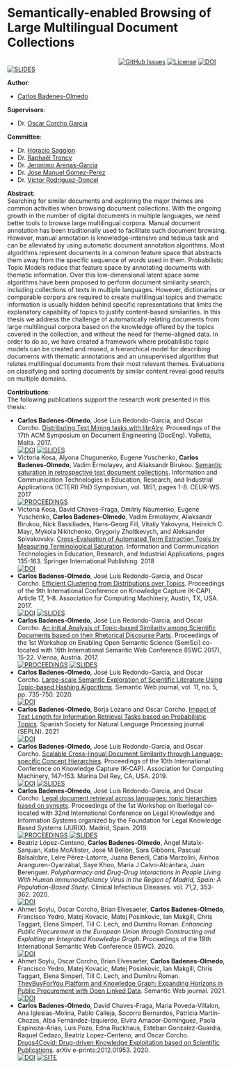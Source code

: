 # Semantically-enabled Browsing of Large Multilingual Document Collections

&nbsp;&nbsp;&nbsp;&nbsp;&nbsp;&nbsp;&nbsp;&nbsp;&nbsp;&nbsp;&nbsp;&nbsp;&nbsp;&nbsp;&nbsp;&nbsp;&nbsp;&nbsp;&nbsp;&nbsp;&nbsp;&nbsp;&nbsp;&nbsp;&nbsp;&nbsp;&nbsp;&nbsp;&nbsp;&nbsp;&nbsp;&nbsp;&nbsp;&nbsp;&nbsp;&nbsp;&nbsp;&nbsp;&nbsp;&nbsp;&nbsp;&nbsp;&nbsp;&nbsp;&nbsp;&nbsp;&nbsp;&nbsp;&nbsp;&nbsp;&nbsp;&nbsp;&nbsp;&nbsp;&nbsp;&nbsp;&nbsp;&nbsp;&nbsp;&nbsp;&nbsp;&nbsp;&nbsp;&nbsp;
[![GitHub Issues](https://img.shields.io/github/issues/cbadenes/phd-thesis.svg)](https://github.com/cbadenes/phd-thesis/issues)
[![License](https://img.shields.io/badge/license-GPL3.0-blue.svg)](https://opensource.org/licenses/GPL-3.0)
[![DOI](https://img.shields.io/badge/DOI-10.20868/UPM.thesis.67594-yellow.svg)](https://doi.org/10.20868/UPM.thesis.67594)
[![SLIDES](https://img.shields.io/badge/slides-pdf-orange.svg)](https://www.slideshare.net/CarlosBadenes/semanticallyenabled-browsing-of-large-multilingual-document-collections)

**Author**:  
  * [Carlos Badenes-Olmedo](https://scholar.google.com/citations?user=7U87QYEAAAAJ&hl=es)  
  
**Supervisors**:  
  * Dr. [Oscar Corcho García](https://scholar.google.com/citations?user=TzubuoF0OCwC&hl=es)  

**Committee**:
 * Dr. [Horacio Saggion](https://scholar.google.com/citations?user=WMrCFCIAAAAJ&hl=en)
 * Dr. [Raphaël Troncy](https://scholar.google.com/citations?hl=en&user=1BxhcigAAAAJ)
 * Dr. [Jeronimo Arenas-Garcia](https://scholar.google.com/citations?hl=en&user=40AV6F0AAAAJ)
 * Dr. [Jose Manuel Gomez-Perez](https://scholar.google.com/citations?hl=en&user=P3B2MmwAAAAJ)
 * Dr. [Victor Rodriguez-Doncel](https://scholar.google.com/citations?hl=en&user=czpMk10AAAAJ)

**Abstract**:   
Searching for similar documents and exploring the major themes are common activities when browsing document collections. With the ongoing growth in the number of digital documents in multiple languages, we need better tools to browse large multilingual corpora. Manual document annotation has been traditionally used to facilitate such document browsing. However, manual annotation is knowledge-intensive and tedious task and can be alleviated by using automatic document annotation algorithms. Most  algorithms represent documents in a common feature space that abstracts them away from the specific sequence of words used in them. Probabilistic Topic Models reduce that feature space by annotating documents with thematic information. Over this low-dimensional latent space some algorithms have been proposed to perform document similarity search, including collections of texts in multiple languages. However, dictionaries or comparable corpora are required to create multilingual topics and thematic information is usually hidden behind specific representations that limits the explanatory capability of topics to justify content-based similarities. In this thesis we address the challenge of automatically relating documents from large multilingual corpora based on the knowledge offered by the topics covered in the collection, and without the need for theme-aligned data. In order to do so, we have created a framework where probabilistic topic models can be created and reused, a hierarchical model for describing documents with thematic annotations and an unsupervised algorithm that relates multilingual documents from their most relevant themes. Evaluations on classifying and sorting documents by similar content reveal good results on multiple domains.

**Contributions**:    
The following publications support the research work presented in this thesis:   
* **Carlos Badenes-Olmedo**, José Luis Redondo-Garcia, and Oscar Corcho. [Distributing Text Mining tasks with librAIry](http://cbadenes.github.io/papers/2017-librairy.pdf). Proceedings of the 17th ACM Symposium on Document Engineering (DocEng). Valletta, Malta. 2017.    
    [![DOI](https://img.shields.io/badge/DOI-10.1145/3103010.3121040-yellow.svg)](https://doi.org/10.1145/3103010.3121040) 
    [![SLIDES](https://img.shields.io/badge/slides-pdf-orange.svg)](https://www.slideshare.net/CarlosBadenes/distributing-text-mining-tasks-with-librairy)
* Victoria Kosa, Alyona Chugunenko, Eugene Yuschenko, **Carlos Badenes-Olmedo**, Vadim Ermolayev, and Aliaksandr Birukou. [Semantic saturation in retrospective text document collections](http://ceur-ws.org/Vol-1851/paper-1.pdf). Information and Communication Technologies in Education, Research, and Industrial Applications (ICTERI) PhD Symposium, vol. 1851, pages 1-8. CEUR-WS. 2017    
    [![PROCEEDINGS](https://img.shields.io/badge/Proceedings-ICTERI-purple.svg)](http://icteri.org/icteri-2017/phd-symposium/)
* Victoria Kosa, David Chaves-Fraga, Dmitriy Naumenko, Eugene Yuschenko, **Carlos Badenes-Olmedo**, Vadim Ermolayev, Aliaksandr Birukou, Nick Bassiliades, Hans-Georg Fill, Vitaliy Yakovyna, Heinrich C. Mayr, Mykola Nikitchenko, Grygoriy Zholtkevych, and Aleksander Spivakovsky. [Cross-Evaluation of Automated Term Extraction Tools by Measuring Terminological Saturation](http://ermolayev.com/TS-RTDS-TR-2017-1.pdf). Information and Communication Technologies in Education, Research, and Industrial Applications, pages 135-163. Springer International Publishing. 2018  
    [![DOI](https://img.shields.io/badge/DOI-10.1007/978_3_319_76168_8_7-yellow.svg)](https://link.springer.com/chapter/10.1007/978-3-319-76168-8_7)    
* **Carlos Badenes-Olmedo**, José Luis Redondo-García, and Oscar Corcho. [Efficient Clustering from Distributions over Topics](http://cbadenes.github.io/papers/2017-efficient-clustering-distributions.pdf). Proceedings of the 9th International Conference on Knowledge Capture (K-CAP), Article 17, 1–8. Association for Computing Machinery, Austin, TX, USA. 2017.    
    [![DOI](https://img.shields.io/badge/DOI-10.1145/3148011.3148019-yellow.svg)](https://doi.org/10.1145/3148011.3148019)
    [![SLIDES](https://img.shields.io/badge/slides-pdf-orange.svg)](https://www.slideshare.net/CarlosBadenes/efficient-clustering-from-distributions-over-topics-84159286)
* **Carlos Badenes-Olmedo**, José Luis Redondo-Garcia, and Oscar Corcho. [An initial Analysis of Topic-based Similarity among Scientific Documents based on their Rhetorical Discourse Parts](http://cbadenes.github.io/papers/2017-initial-analysis-topic.pdf). Proceedings of the 1st Workshop on Enabling Open Semantic Science (SemSci) co-located with 16th International Semantic Web Conference (ISWC 2017), 15-22. Vienna, Austria. 2017.    
    [![PROCEEDINGS](https://img.shields.io/badge/Proceedings-SemSci-purple.svg)](http://ceur-ws.org/Vol-1931/)
    [![SLIDES](https://img.shields.io/badge/slides-pdf-orange.svg)](https://www.slideshare.net/ocorcho/an-initial-analysis-of-topicbased-similarity-among-scientific-documents-based-on-their-rhetorical-discourse-parts)    
* **Carlos Badenes-Olmedo**, José Luis Redondo-García, and Oscar Corcho. [Large-scale Semantic Exploration of Scientific Literature Using Topic-based Hashing Algorithms](https://content.iospress.com/download/semantic-web/sw200373?id=semantic-web%2Fsw200373). Semantic Web journal, vol. 11, no. 5, pp. 735-750. 2020.   
    [![DOI](https://img.shields.io/badge/DOI-10.3233/SW_200373-yellow.svg)](https://content.iospress.com/articles/semantic-web/sw200373)
* **Carlos Badenes-Olmedo**, Borja Lozano and Oscar Corcho. [Impact of Text Length for Information Retrieval Tasks based on Probabilistic Topics](http://cbadenes.github.io/papers/2021-Impact-of-vocabulary.pdf). Spanish Society for Natural Language Processing journal (SEPLN). 2021    
    [![DOI](https://img.shields.io/badge/DOI-pending-yellow.svg)](http://www.hitz.eus/sepln2021/)
* **Carlos Badenes-Olmedo**, José Luis Redondo-García, and Oscar Corcho. [Scalable Cross-lingual Document Similarity through Language-specific Concept Hierarchies](http://cbadenes.github.io/papers/2019-cross-lingual-similarity.pdf). Proceedings of the 10th International Conference on Knowledge Capture (K-CAP). Association for Computing Machinery, 147–153. Marina Del Rey, CA, USA. 2019.    
    [![DOI](https://img.shields.io/badge/DOI-0.1145/3360901.3364444-yellow.svg)](https://doi.org/10.1145/3360901.3364444)
    [![SLIDES](https://img.shields.io/badge/slides-pdf-orange.svg)](https://www.slideshare.net/CarlosBadenes/scalable-crosslingual-document-similarity-through-languagespecific-concept-hierarchies)  
* **Carlos Badenes-Olmedo**, José Luis Redondo-García, and Oscar Corcho. [Legal document retrieval across languages: topic hierarchies based on synsets](http://cbadenes.github.io/papers/2019-Legal-Documents-Retrieval.pdf). Proceedings of the 1st Workshop on Iberlegal co-located with 32nd International Conference on Legal Knowledge and Information Systems organized by the Foundation for Legal Knowledge Based Systems (JURIX). Madrid, Spain. 2019.    
    [![PROCEEDINGS](https://img.shields.io/badge/Proceedings-IberLegal-purple.svg)](https://plantl.mineco.gob.es/tecnologias-lenguaje/comunicacion-formacion/eventos/Paginas/iberlegal-2019.aspx)
    [![SLIDES](https://img.shields.io/badge/slides-pdf-orange.svg)](https://plantl.mineco.gob.es/tecnologias-lenguaje/comunicacion-formacion/eventos/iberlegal2019/Sesi%C3%B3n%20t%C3%A9cnico-acad%C3%A9mica/topic-hierarchies-based%20on-synsets.pdf)  
* Beatriz López-Centeno, **Carlos Badenes-Olmedo**, Ángel Mataix-Sanjuan, Katie McAllister, José M Bellón, Sara Gibbons, Pascual Balsalobre, Leire Pérez-Latorre, Juana Benedí, Catia Marzolini, Ainhoa Aranguren-Oyarzábal, Saye Khoo, María J Calvo-Alcántara, Juan Berenguer. *Polypharmacy and Drug-Drug Interactions in People Living With Human Immunodeficiency Virus in the Region of Madrid, Spain: A Population-Based Study*. Clinical Infectious Diseases. vol. 71,2, 353-362. 2020.    
    [![DOI](https://img.shields.io/badge/DOI-10.1093/cid/ciz811-yellow.svg)](https://doi.org/10.1093/cid/ciz811)
* Ahmet Soylu, Oscar Corcho, Brian Elvesaeter, **Carlos Badenes-Olmedo**, Francisco Yedro, Matej Kovacic, Matej Posinkovic, Ian Makgill, Chris Taggart, Elena Simperl, Till C. Lech, and Dumitru Roman. *Enhancing Public Procurement in the European Union through Constructing and Exploiting an Integrated Knowledge Graph*. Proceedings of the 19th International Semantic Web Conference (ISWC). 2020.    
    [![DOI](https://img.shields.io/badge/DOI-10.1007/978_3_030_62466_8_27-yellow.svg)](https://doi.org/10.1007/978-3-030-62466-8_27)
* Ahmet Soylu, Oscar Corcho, Brian Elvesaeter, **Carlos Badenes-Olmedo**, Francisco Yedro, Matej Kovacic, Matej Posinkovic, Ian Makgill, Chris Taggart, Elena Simperl, Till C. Lech, and Dumitru Roman. [TheyBuyForYou Platform and Knowledge Graph: Expanding Horizons in Public Procurement with Open Linked Data](http://www.semantic-web-journal.net/system/files/swj2797.pdf). Semantic Web journal. 2021.    
    [![DOI](https://img.shields.io/badge/DOI-pending-yellow.svg)](http://www.semantic-web-journal.net/content/theybuyforyou-platform-and-knowledge-graph-expanding-horizons-public-procurement-open-0)
* **Carlos Badenes-Olmedo**, David Chaves-Fraga, Maria Poveda-Villalon, Ana Iglesias-Molina, Pablo Calleja, Socorro Bernardos, Patricia Martín-Chozas, Alba Fernández-Izquierdo, Elvira Amador-Dominguez, Paola Espinoza-Arias, Luis Pozo, Edna Ruckhaus, Esteban Gonzalez-Guardia, Raquel Cedazo, Beatriz Lopez-Centeno, and Oscar Corcho. [Drugs4Covid: Drug-driven Knowledge Exploitation based on Scientific Publications](https://arxiv.org/pdf/2012.01953.pdf). arXiv e-prints:2012.01953. 2020.    
    [![DOI](https://img.shields.io/badge/DOI-2012.01953-yellow.svg)](https://arxiv.org/abs/2012.01953)
    [![SITE](https://img.shields.io/badge/Site-drugs4covid-blue.svg)](https://drugs4covid.oeg.fi.upm.es)  
